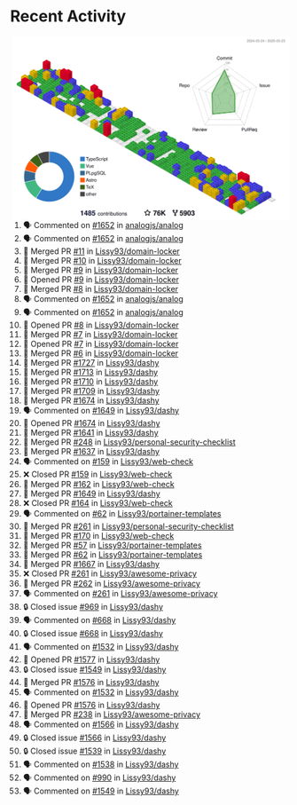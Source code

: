 # Recent Activity

<!-- Summary card -->
<a href="https://github.com/Lissy93/Lissy93/blob/master/METRICS.md">
  <img
    align="right"
    width="500"
    alt="Profile data, generated with yoshi389111/github-profile-3d-contrib"
    src="https://raw.githubusercontent.com/Lissy93/Lissy93/master/profile-3d-contrib/profile-gitblock.svg"
  />
</a>

<!--START_SECTION:activity-->
1. 🗣 Commented on [#1652](https://github.com/analogjs/analog/issues/1652) in [analogjs/analog](https://github.com/analogjs/analog)
2. 🗣 Commented on [#1652](https://github.com/analogjs/analog/issues/1652) in [analogjs/analog](https://github.com/analogjs/analog)
3. 🎉 Merged PR [#11](https://github.com/Lissy93/domain-locker/pull/11) in [Lissy93/domain-locker](https://github.com/Lissy93/domain-locker)
4. 🎉 Merged PR [#10](https://github.com/Lissy93/domain-locker/pull/10) in [Lissy93/domain-locker](https://github.com/Lissy93/domain-locker)
5. 🎉 Merged PR [#9](https://github.com/Lissy93/domain-locker/pull/9) in [Lissy93/domain-locker](https://github.com/Lissy93/domain-locker)
6. 💪 Opened PR [#9](https://github.com/Lissy93/domain-locker/pull/9) in [Lissy93/domain-locker](https://github.com/Lissy93/domain-locker)
7. 🎉 Merged PR [#8](https://github.com/Lissy93/domain-locker/pull/8) in [Lissy93/domain-locker](https://github.com/Lissy93/domain-locker)
8. 🗣 Commented on [#1652](https://github.com/analogjs/analog/issues/1652) in [analogjs/analog](https://github.com/analogjs/analog)
9. 🗣 Commented on [#1652](https://github.com/analogjs/analog/issues/1652) in [analogjs/analog](https://github.com/analogjs/analog)
10. 💪 Opened PR [#8](https://github.com/Lissy93/domain-locker/pull/8) in [Lissy93/domain-locker](https://github.com/Lissy93/domain-locker)
11. 🎉 Merged PR [#7](https://github.com/Lissy93/domain-locker/pull/7) in [Lissy93/domain-locker](https://github.com/Lissy93/domain-locker)
12. 💪 Opened PR [#7](https://github.com/Lissy93/domain-locker/pull/7) in [Lissy93/domain-locker](https://github.com/Lissy93/domain-locker)
13. 🎉 Merged PR [#6](https://github.com/Lissy93/domain-locker/pull/6) in [Lissy93/domain-locker](https://github.com/Lissy93/domain-locker)
14. 🎉 Merged PR [#1727](https://github.com/Lissy93/dashy/pull/1727) in [Lissy93/dashy](https://github.com/Lissy93/dashy)
15. 🎉 Merged PR [#1713](https://github.com/Lissy93/dashy/pull/1713) in [Lissy93/dashy](https://github.com/Lissy93/dashy)
16. 🎉 Merged PR [#1710](https://github.com/Lissy93/dashy/pull/1710) in [Lissy93/dashy](https://github.com/Lissy93/dashy)
17. 🎉 Merged PR [#1709](https://github.com/Lissy93/dashy/pull/1709) in [Lissy93/dashy](https://github.com/Lissy93/dashy)
18. 🎉 Merged PR [#1674](https://github.com/Lissy93/dashy/pull/1674) in [Lissy93/dashy](https://github.com/Lissy93/dashy)
19. 🗣 Commented on [#1649](https://github.com/Lissy93/dashy/issues/1649) in [Lissy93/dashy](https://github.com/Lissy93/dashy)
20. 💪 Opened PR [#1674](https://github.com/Lissy93/dashy/pull/1674) in [Lissy93/dashy](https://github.com/Lissy93/dashy)
21. 🎉 Merged PR [#1641](https://github.com/Lissy93/dashy/pull/1641) in [Lissy93/dashy](https://github.com/Lissy93/dashy)
22. 🎉 Merged PR [#248](https://github.com/Lissy93/personal-security-checklist/pull/248) in [Lissy93/personal-security-checklist](https://github.com/Lissy93/personal-security-checklist)
23. 🎉 Merged PR [#1637](https://github.com/Lissy93/dashy/pull/1637) in [Lissy93/dashy](https://github.com/Lissy93/dashy)
24. 🗣 Commented on [#159](https://github.com/Lissy93/web-check/issues/159) in [Lissy93/web-check](https://github.com/Lissy93/web-check)
25. ❌ Closed PR [#159](https://github.com/Lissy93/web-check/pull/159) in [Lissy93/web-check](https://github.com/Lissy93/web-check)
26. 🎉 Merged PR [#162](https://github.com/Lissy93/web-check/pull/162) in [Lissy93/web-check](https://github.com/Lissy93/web-check)
27. 🎉 Merged PR [#1649](https://github.com/Lissy93/dashy/pull/1649) in [Lissy93/dashy](https://github.com/Lissy93/dashy)
28. ❌ Closed PR [#164](https://github.com/Lissy93/web-check/pull/164) in [Lissy93/web-check](https://github.com/Lissy93/web-check)
29. 🗣 Commented on [#62](https://github.com/Lissy93/portainer-templates/issues/62) in [Lissy93/portainer-templates](https://github.com/Lissy93/portainer-templates)
30. 🎉 Merged PR [#261](https://github.com/Lissy93/personal-security-checklist/pull/261) in [Lissy93/personal-security-checklist](https://github.com/Lissy93/personal-security-checklist)
31. 🎉 Merged PR [#170](https://github.com/Lissy93/web-check/pull/170) in [Lissy93/web-check](https://github.com/Lissy93/web-check)
32. 🎉 Merged PR [#57](https://github.com/Lissy93/portainer-templates/pull/57) in [Lissy93/portainer-templates](https://github.com/Lissy93/portainer-templates)
33. 🎉 Merged PR [#62](https://github.com/Lissy93/portainer-templates/pull/62) in [Lissy93/portainer-templates](https://github.com/Lissy93/portainer-templates)
34. 🎉 Merged PR [#1667](https://github.com/Lissy93/dashy/pull/1667) in [Lissy93/dashy](https://github.com/Lissy93/dashy)
35. ❌ Closed PR [#261](https://github.com/Lissy93/awesome-privacy/pull/261) in [Lissy93/awesome-privacy](https://github.com/Lissy93/awesome-privacy)
36. 🎉 Merged PR [#262](https://github.com/Lissy93/awesome-privacy/pull/262) in [Lissy93/awesome-privacy](https://github.com/Lissy93/awesome-privacy)
37. 🗣 Commented on [#261](https://github.com/Lissy93/awesome-privacy/issues/261) in [Lissy93/awesome-privacy](https://github.com/Lissy93/awesome-privacy)
38. 🔒 Closed issue [#969](https://github.com/Lissy93/dashy/issues/969) in [Lissy93/dashy](https://github.com/Lissy93/dashy)
39. 🗣 Commented on [#668](https://github.com/Lissy93/dashy/issues/668) in [Lissy93/dashy](https://github.com/Lissy93/dashy)
40. 🔒 Closed issue [#668](https://github.com/Lissy93/dashy/issues/668) in [Lissy93/dashy](https://github.com/Lissy93/dashy)
41. 🗣 Commented on [#1532](https://github.com/Lissy93/dashy/issues/1532) in [Lissy93/dashy](https://github.com/Lissy93/dashy)
42. 💪 Opened PR [#1577](https://github.com/Lissy93/dashy/pull/1577) in [Lissy93/dashy](https://github.com/Lissy93/dashy)
43. 🔒 Closed issue [#1549](https://github.com/Lissy93/dashy/issues/1549) in [Lissy93/dashy](https://github.com/Lissy93/dashy)
44. 🎉 Merged PR [#1576](https://github.com/Lissy93/dashy/pull/1576) in [Lissy93/dashy](https://github.com/Lissy93/dashy)
45. 🗣 Commented on [#1532](https://github.com/Lissy93/dashy/issues/1532) in [Lissy93/dashy](https://github.com/Lissy93/dashy)
46. 💪 Opened PR [#1576](https://github.com/Lissy93/dashy/pull/1576) in [Lissy93/dashy](https://github.com/Lissy93/dashy)
47. 🎉 Merged PR [#238](https://github.com/Lissy93/awesome-privacy/pull/238) in [Lissy93/awesome-privacy](https://github.com/Lissy93/awesome-privacy)
48. 🗣 Commented on [#1566](https://github.com/Lissy93/dashy/issues/1566) in [Lissy93/dashy](https://github.com/Lissy93/dashy)
49. 🔒 Closed issue [#1566](https://github.com/Lissy93/dashy/issues/1566) in [Lissy93/dashy](https://github.com/Lissy93/dashy)
50. 🔒 Closed issue [#1539](https://github.com/Lissy93/dashy/issues/1539) in [Lissy93/dashy](https://github.com/Lissy93/dashy)
51. 🗣 Commented on [#1538](https://github.com/Lissy93/dashy/issues/1538) in [Lissy93/dashy](https://github.com/Lissy93/dashy)
52. 🗣 Commented on [#990](https://github.com/Lissy93/dashy/issues/990) in [Lissy93/dashy](https://github.com/Lissy93/dashy)
53. 🗣 Commented on [#1549](https://github.com/Lissy93/dashy/issues/1549) in [Lissy93/dashy](https://github.com/Lissy93/dashy)
<!--END_SECTION:activity-->
